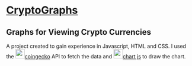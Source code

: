 # [CryptoGraphs](https://jarrodm-m.github.io/CryptoGraphs/)
## Graphs for Viewing Crypto Currencies
A project created to gain experience in Javascript, HTML and CSS. I used the [<img src= "/assets/img/coingeckologo.png" height ="25">coingecko](https://www.coingecko.com/en/api) API to fetch the data and [<img src="https://www.chartjs.org/img/chartjs-logo.svg" height ="25">chart js](https://www.chartjs.org) to draw the chart.
 

